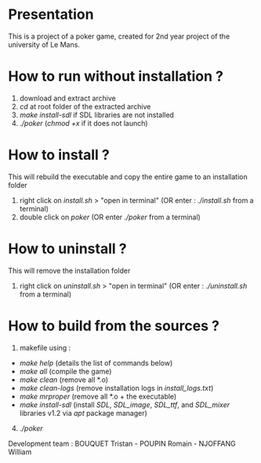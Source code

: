 # Presentation
This is a project of a poker game, created for 2nd year project of the university of Le Mans.

# How to run without installation ?
1) download and extract archive
2) *cd* at root folder of the extracted archive
3) *make install-sdl* if SDL libraries are not installed
4) *./poker* (*chmod +x* if it does not launch)
 
# How to install ?
This will rebuild the executable and copy the entire game to an installation folder
1) right click on *install.sh* > "open in terminal" (OR enter : *./install.sh* from a terminal)
2) double click on *poker* (OR enter *./poker* from a terminal)

# How to uninstall ?
This will remove the installation folder
1) right click on *uninstall.sh* > "open in terminal" (OR enter : *./uninstall.sh* from a terminal)

# How to build from the sources ?
1) makefile using :
  - *make help*         (details the list of commands below)
  - *make all*          (compile the game)
  - *make clean*        (remove all \*.o)
  - *make clean-logs*        (remove installation logs in *install_logs.txt*)
  - *make mrproper*		  (remove all \*.o + the executable)
  - *make install-sdl*  (install *SDL*, *SDL_image*, *SDL_ttf*, and *SDL_mixer* libraries v1.2 via *apt* package manager)
4) *./poker*

Development team : BOUQUET Tristan - POUPIN Romain - NJOFFANG William

